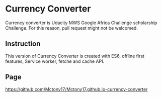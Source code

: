 # Currency Converter
Currency converter is Udacity MWS Google Africa Challenge scholarship Challenge. For this reason, pull request might not be welcomed.

## Instruction
This version of Currency Converter is created with ES6, offline first features, Service worker, fetche and cache API.

## Page
https://github.com/Mctony17/Mctony17.github.io-currency-converter
